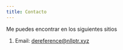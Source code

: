 ```yaml
---
title: Contacto
---
```


Me puedes encontrar en los siguientes sitios

1. Email: [dereference@nllptr.xyz](mailto:dereference@nllptr.xyz)
